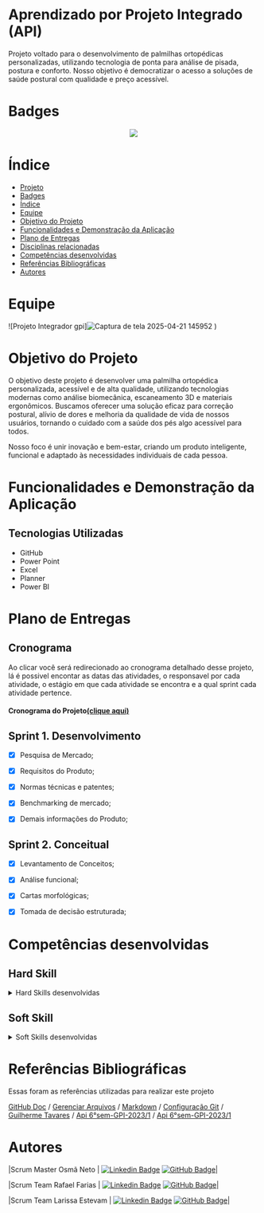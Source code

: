# Aprendizado por Projeto Integrado (API)

Projeto voltado para o desenvolvimento de palmilhas ortopédicas personalizadas, utilizando tecnologia de ponta para análise de pisada, postura e conforto. Nosso objetivo é democratizar o acesso a soluções de saúde postural com qualidade e preço acessível.



# Badges

<p align="center">
 <img src="https://img.shields.io/badge/STATUS-EM_PROGRESSO-yellow"/>
</p>

# Índice

* [Projeto](#projeto-template)
* [Badges](#badges)
* [Índice](#índice)
* [Equipe](#equipe)
* [Objetivo do Projeto](#objetivo-do-projeto)
* [Funcionalidades e Demonstração da Aplicação](#funcionalidades-e-demonstração-da-aplicação)
* [Plano de Entregas](#plano-de-entregas)
* [Disciplinas relacionadas](#disciplinas-relacionadas)
* [Competências desenvolvidas](#competências-desenvolvidas)
* [Referências Bibliográficas](#referências-bibliográficas)
* [Autores](#autores)

# Equipe
![Projeto Integrador gpi]![Captura de tela 2025-04-21 145952](https://github.com/user-attachments/assets/89d0f207-81f3-475d-9aca-14ef34a501e9)
)


# Objetivo do Projeto
O objetivo deste projeto é desenvolver uma palmilha ortopédica personalizada, acessível e de alta qualidade, utilizando tecnologias modernas como análise biomecânica, escaneamento 3D e materiais ergonômicos. Buscamos oferecer uma solução eficaz para correção postural, alívio de dores e melhoria da qualidade de vida de nossos usuários, tornando o cuidado com a saúde dos pés algo acessível para todos.

Nosso foco é unir inovação e bem-estar, criando um produto inteligente, funcional e adaptado às necessidades individuais de cada pessoa.

# Funcionalidades e Demonstração da Aplicação



## Tecnologias Utilizadas
  - GitHub
  - Power Point
  - Excel
  - Planner
  - Power BI

# Plano de Entregas

## Cronograma
Ao clicar você será redirecionado ao cronograma detalhado desse projeto, lá é possivel encontar as datas das atividades, o responsavel por cada atividade, o estágio em que cada atividade se encontra e a qual sprint cada atividade pertence.

#### Cronograma do Projeto[(clique aqui)](https://github.com/users/AndreLuizRibeiro/projects/4)

## Sprint 1. Desenvolvimento
- [x] Pesquisa de Mercado;
- [x] Requisitos do Produto;
- [x] Normas técnicas e patentes;
- [x] Benchmarking de mercado;
- [x] Demais informações do Produto;


## Sprint 2. Conceitual
- [x] Levantamento de Conceitos;
- [x] Análise funcional;
- [x] Cartas morfológicas;
- [x] Tomada de decisão estruturada;




# Competências desenvolvidas

## Hard Skill
<details>
<summary>Hard Skills desenvolvidas</summary>
  
| Tecnologia/Metodologia | Classificação |
| ---------------------- | ------------- |
| GitHub | ★ ★ ★ ★ ★ ★ ★ ☆ ☆ ☆ |
| Gestão de Projetos | ★ ★ ★ ★ ★ ★ ☆ ☆ ☆ ☆ |
| Scrum Master | ★ ★ ★ ★ ★ ★ ★ ☆ ☆ ☆ |
| Prodct Owner | ★ ★ ★ ★ ★ ★ ★ ☆ ☆ ☆ |
| Markdown | ★ ★ ★ ★ ★ ★ ★ ☆ ☆ ☆ |
| Git Projects | ★ ★ ★ ★ ★ ★ ★ ☆ ☆ ☆ |
 
</details>

## Soft Skill
<details>
<summary>Soft Skills desenvolvidas</summary>

| Habilidades | Classificação |
| ---------------------- | ------------- |
| Colaboração | ★ ★ ★ ★ ★ ☆ ☆ ☆ ☆ ☆ |
| Proatividade| ★ ★ ★ ★ ★ ★ ☆ ☆ ☆ ☆ |
| Pensamento Crítico | ★ ★ ★ ★ ★ ★ ★ ☆ ☆ ☆ |
| Gerenciamento de Tempo | ★ ★ ★ ★ ★ ★ ★ ☆ ☆ ☆ |
| Adaptabilidade | ★ ★ ★ ★ ★ ★ ★ ☆ ☆ ☆ |
| Resiliência | ★ ★ ★ ★ ★ ★ ★ ☆ ☆ ☆ |

</details>

# Referências Bibliográficas
Essas foram as referências utilizadas para realizar este projeto

[GitHub Doc](https://docs.github.com/pt) /
[Gerenciar Arquivos](https://docs.github.com/pt/repositories/working-with-files/managing-files) /
[Markdown](https://docs.github.com/pt/get-started/writing-on-github/getting-started-with-writing-and-formatting-on-github/basic-writing-and-formatting-syntax) /
[Configuração Git](https://docs.github.com/pt/get-started/quickstart/set-up-git) /
[Guilherme Tavares](https://github.com/guiftavares/PorfolioBancoDeDados) /
[Api 6°sem-GPI-2023/1](https://github.com/larissagss15/API6S_01) /
[Api 6°sem-GPI-2023/1](https://github.com/francinelemes1504/API-6-Semestre-2023)

# Autores


|Scrum Master Osmã Neto | [![Linkedin Badge](https://img.shields.io/badge/Linkedin-blue?style=flat-square&logo=Linkedin&logoColor=white)]() [![GitHub Badge](https://img.shields.io/badge/GitHub-111217?style=flat-square&logo=github&logoColor=white)]()|

|Scrum Team Rafael Farias | [![Linkedin Badge](https://img.shields.io/badge/Linkedin-blue?style=flat-square&logo=Linkedin&logoColor=white)]() [![GitHub Badge](https://img.shields.io/badge/GitHub-111217?style=flat-square&logo=github&logoColor=white)]()|

|Scrum Team Larissa Estevam | [![Linkedin Badge](https://img.shields.io/badge/Linkedin-blue?style=flat-square&logo=Linkedin&logoColor=white)]() [![GitHub Badge](https://img.shields.io/badge/GitHub-111217?style=flat-square&logo=github&logoColor=white)]()|


